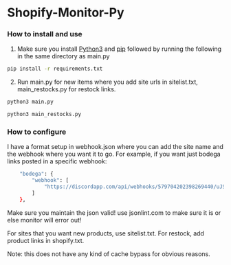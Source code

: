 # Shopify-Monitor-Py

### How to install and use
1. Make sure you install [Python3](https://www.python.org/getit/) and [pip](https://pip.pypa.io/en/stable/installing/) followed by running the following in the same directory as main.py
```bash
pip install -r requirements.txt
```
2. Run main.py for new items where you add site urls in sitelist.txt, main_restocks.py for restock links.
```bash
python3 main.py
```
```bash
python3 main_restocks.py
```
### How to configure
I have a format setup in webhook.json where you can add the site name and the webhook where you want it to go. For example, if you want just bodega links posted in a specific webhook:
```bash
    "bodega": {
        "webhook": [
            "https://discordapp.com/api/webhooks/579704202398269440/uJSY0Biqn3LSjoCthiqfLefp9-h7lYrgyLGHgEUb97QaSE22uVZ6eSf4-qTIC4QqHh3t"
        ]
    },
```
Make sure you maintain the json valid! use jsonlint.com to make sure it is or else monitor will error out!

For sites that you want new products, use sitelist.txt. For restock, add product links in shopify.txt.

Note: this does not have any kind of cache bypass for obvious reasons.
